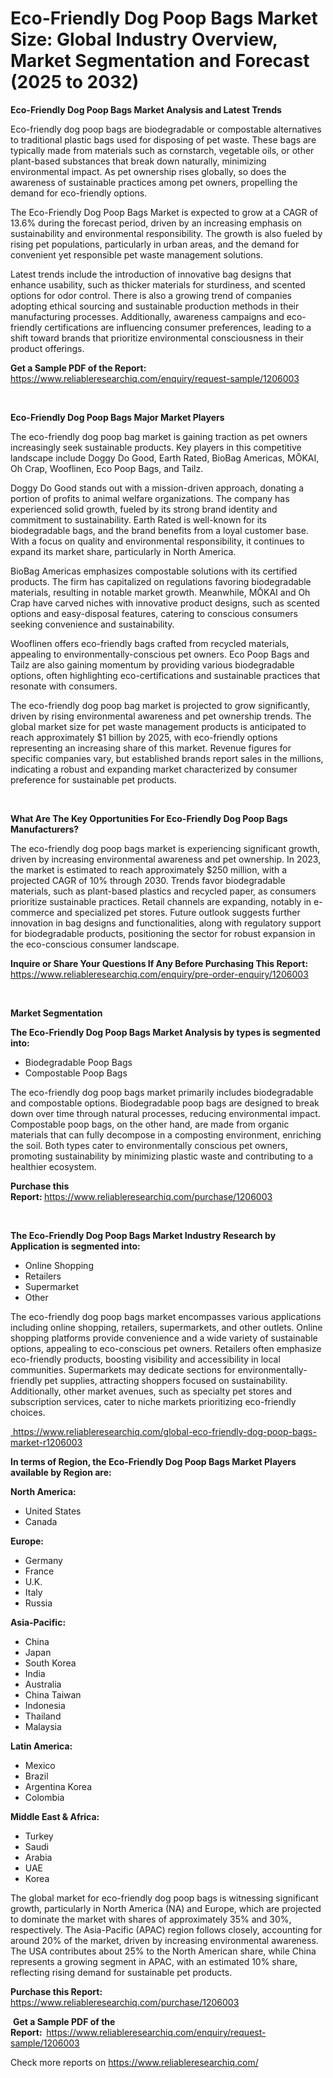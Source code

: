 <p><h1>Eco-Friendly Dog Poop Bags Market Size: Global Industry Overview, Market Segmentation and Forecast (2025 to 2032)</h1></p><p><strong>Eco-Friendly Dog Poop Bags Market Analysis and Latest Trends</strong></p>
<p><p>Eco-friendly dog poop bags are biodegradable or compostable alternatives to traditional plastic bags used for disposing of pet waste. These bags are typically made from materials such as cornstarch, vegetable oils, or other plant-based substances that break down naturally, minimizing environmental impact. As pet ownership rises globally, so does the awareness of sustainable practices among pet owners, propelling the demand for eco-friendly options.</p><p>The Eco-Friendly Dog Poop Bags Market is expected to grow at a CAGR of 13.6% during the forecast period, driven by an increasing emphasis on sustainability and environmental responsibility. The growth is also fueled by rising pet populations, particularly in urban areas, and the demand for convenient yet responsible pet waste management solutions.</p><p>Latest trends include the introduction of innovative bag designs that enhance usability, such as thicker materials for sturdiness, and scented options for odor control. There is also a growing trend of companies adopting ethical sourcing and sustainable production methods in their manufacturing processes. Additionally, awareness campaigns and eco-friendly certifications are influencing consumer preferences, leading to a shift toward brands that prioritize environmental consciousness in their product offerings.</p></p>
<p><strong>Get a Sample PDF of the Report:&nbsp;</strong> <a href="https://www.reliableresearchiq.com/enquiry/request-sample/1206003?utm_campaign=2758&utm_medium=2&utm_source=Github&utm_content=ia&utm_term=05042025&utm_id=eco-friendly-dog-poop-bags">https://www.reliableresearchiq.com/enquiry/request-sample/1206003</a></p>
<p>&nbsp;</p>
<p><strong>Eco-Friendly Dog Poop Bags Major Market Players</strong></p>
<p><p>The eco-friendly dog poop bag market is gaining traction as pet owners increasingly seek sustainable products. Key players in this competitive landscape include Doggy Do Good, Earth Rated, BioBag Americas, MŌKAI, Oh Crap, Wooflinen, Eco Poop Bags, and Tailz. </p><p>Doggy Do Good stands out with a mission-driven approach, donating a portion of profits to animal welfare organizations. The company has experienced solid growth, fueled by its strong brand identity and commitment to sustainability. Earth Rated is well-known for its biodegradable bags, and the brand benefits from a loyal customer base. With a focus on quality and environmental responsibility, it continues to expand its market share, particularly in North America.</p><p>BioBag Americas emphasizes compostable solutions with its certified products. The firm has capitalized on regulations favoring biodegradable materials, resulting in notable market growth. Meanwhile, MŌKAI and Oh Crap have carved niches with innovative product designs, such as scented options and easy-disposal features, catering to conscious consumers seeking convenience and sustainability.</p><p>Wooflinen offers eco-friendly bags crafted from recycled materials, appealing to environmentally-conscious pet owners. Eco Poop Bags and Tailz are also gaining momentum by providing various biodegradable options, often highlighting eco-certifications and sustainable practices that resonate with consumers. </p><p>The eco-friendly dog poop bag market is projected to grow significantly, driven by rising environmental awareness and pet ownership trends. The global market size for pet waste management products is anticipated to reach approximately $1 billion by 2025, with eco-friendly options representing an increasing share of this market. Revenue figures for specific companies vary, but established brands report sales in the millions, indicating a robust and expanding market characterized by consumer preference for sustainable pet products.</p></p>
<p>&nbsp;</p>
<p><strong>What Are The Key Opportunities For Eco-Friendly Dog Poop Bags Manufacturers?</strong></p>
<p><p>The eco-friendly dog poop bags market is experiencing significant growth, driven by increasing environmental awareness and pet ownership. In 2023, the market is estimated to reach approximately $250 million, with a projected CAGR of 10% through 2030. Trends favor biodegradable materials, such as plant-based plastics and recycled paper, as consumers prioritize sustainable practices. Retail channels are expanding, notably in e-commerce and specialized pet stores. Future outlook suggests further innovation in bag designs and functionalities, along with regulatory support for biodegradable products, positioning the sector for robust expansion in the eco-conscious consumer landscape.</p></p>
<p><strong>Inquire or Share Your Questions If Any Before Purchasing This Report:</strong> <a href="https://www.reliableresearchiq.com/enquiry/pre-order-enquiry/1206003?utm_campaign=2758&utm_medium=2&utm_source=Github&utm_content=ia&utm_term=05042025&utm_id=eco-friendly-dog-poop-bags">https://www.reliableresearchiq.com/enquiry/pre-order-enquiry/1206003</a></p>
<p>&nbsp;</p>
<p><strong>Market Segmentation</strong></p>
<p><strong>The Eco-Friendly Dog Poop Bags Market Analysis by types is segmented into:</strong></p>
<p><ul><li>Biodegradable Poop Bags</li><li>Compostable Poop Bags</li></ul></p>
<p><p>The eco-friendly dog poop bags market primarily includes biodegradable and compostable options. Biodegradable poop bags are designed to break down over time through natural processes, reducing environmental impact. Compostable poop bags, on the other hand, are made from organic materials that can fully decompose in a composting environment, enriching the soil. Both types cater to environmentally conscious pet owners, promoting sustainability by minimizing plastic waste and contributing to a healthier ecosystem.</p></p>
<p><strong>Purchase this Report:&nbsp;</strong><a href="https://www.reliableresearchiq.com/purchase/1206003?utm_campaign=2758&utm_medium=2&utm_source=Github&utm_content=ia&utm_term=05042025&utm_id=eco-friendly-dog-poop-bags">https://www.reliableresearchiq.com/purchase/1206003</a></p>
<p>&nbsp;</p>
<p><strong>The Eco-Friendly Dog Poop Bags Market Industry Research by Application is segmented into:</strong></p>
<p><ul><li>Online Shopping</li><li>Retailers</li><li>Supermarket</li><li>Other</li></ul></p>
<p><p>The eco-friendly dog poop bags market encompasses various applications including online shopping, retailers, supermarkets, and other outlets. Online shopping platforms provide convenience and a wide variety of sustainable options, appealing to eco-conscious pet owners. Retailers often emphasize eco-friendly products, boosting visibility and accessibility in local communities. Supermarkets may dedicate sections for environmentally-friendly pet supplies, attracting shoppers focused on sustainability. Additionally, other market avenues, such as specialty pet stores and subscription services, cater to niche markets prioritizing eco-friendly choices.</p></p>
<p><a href="https://www.reliableresearchiq.com/global-eco-friendly-dog-poop-bags-market-r1206003?utm_campaign=2758&utm_medium=2&utm_source=Github&utm_content=ia&utm_term=05042025&utm_id=eco-friendly-dog-poop-bags">&nbsp;https://www.reliableresearchiq.com/global-eco-friendly-dog-poop-bags-market-r1206003</a></p>
<p><strong>In terms of Region, the Eco-Friendly Dog Poop Bags Market Players available by Region are:</strong></p>
<p>
    <p> <strong> North America: </strong>
        <ul>
            <li>United States</li>
            <li>Canada</li>
        </ul>
        </p> 
    <p> <strong> Europe: </strong>
        <ul>
            <li>Germany</li>
            <li>France</li>
            <li>U.K.</li>
            <li>Italy</li>
            <li>Russia</li>
        </ul>
        </p> 
    <p> <strong> Asia-Pacific: </strong>
        <ul>
            <li>China</li>
            <li>Japan</li>
            <li>South Korea</li>
            <li>India</li>
            <li>Australia</li>
            <li>China Taiwan</li>
            <li>Indonesia</li>
            <li>Thailand</li>
            <li>Malaysia</li>
        </ul>
        </p> 
    <p> <strong> Latin America: </strong>
        <ul>
            <li>Mexico</li>
            <li>Brazil</li>
            <li>Argentina Korea</li>
            <li>Colombia</li>
        </ul>
        </p> 
    <p> <strong> Middle East & Africa: </strong>
        <ul>
            <li>Turkey</li>
            <li>Saudi</li>
            <li>Arabia</li>
            <li>UAE</li>
            <li>Korea</li>
        </ul>
    </p>
    </p>
<p><p>The global market for eco-friendly dog poop bags is witnessing significant growth, particularly in North America (NA) and Europe, which are projected to dominate the market with shares of approximately 35% and 30%, respectively. The Asia-Pacific (APAC) region follows closely, accounting for around 20% of the market, driven by increasing environmental awareness. The USA contributes about 25% to the North American share, while China represents a growing segment in APAC, with an estimated 10% share, reflecting rising demand for sustainable pet products.</p></p>
<p><strong>Purchase this Report: </strong><a href="https://www.reliableresearchiq.com/purchase/1206003?utm_campaign=2758&utm_medium=2&utm_source=Github&utm_content=ia&utm_term=05042025&utm_id=eco-friendly-dog-poop-bags">https://www.reliableresearchiq.com/purchase/1206003</a></p>
<p>&nbsp;<strong>Get a Sample PDF of the Report:&nbsp;&nbsp;</strong><a href="https://www.reliableresearchiq.com/enquiry/request-sample/1206003?utm_campaign=2758&utm_medium=2&utm_source=Github&utm_content=ia&utm_term=05042025&utm_id=eco-friendly-dog-poop-bags">https://www.reliableresearchiq.com/enquiry/request-sample/1206003</a></p>
<p><strong></strong></p>
<p>Check more reports on <a href="https://www.reliableresearchiq.com/?utm_campaign=2758&utm_medium=2&utm_source=Github&utm_content=ia&utm_term=05042025&utm_id=eco-friendly-dog-poop-bags">https://www.reliableresearchiq.com/</a></p>